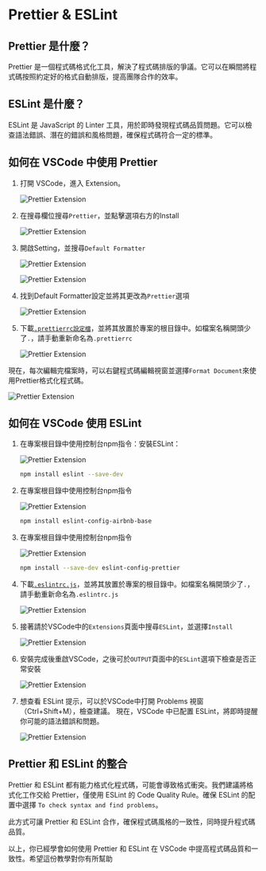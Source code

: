 # Prettier & ESLint

## Prettier 是什麼？

Prettier 是一個程式碼格式化工具，解決了程式碼排版的爭議。它可以在瞬間將程式碼按照約定好的格式自動排版，提高團隊合作的效率。

## ESLint 是什麼？

ESLint 是 JavaScript 的 Linter 工具，用於即時發現程式碼品質問題。它可以檢查語法錯誤、潛在的錯誤和風格問題，確保程式碼符合一定的標準。

## 如何在 VSCode 中使用 Prettier

1. 打開 VSCode，進入 Extension。

   
    ![Prettier Extension](/webgame-engine/assets/coding-style/prettier.png)

2. 在搜尋欄位搜尋`Prettier`，並點擊選項右方的Install

   
    ![Prettier Extension](/webgame-engine/assets/coding-style/prettier2.png)

3. 開啟Setting，並搜尋`Default Formatter`

   
    ![Prettier Extension](/webgame-engine/assets/coding-style/prettier3.png)

   
    ![Prettier Extension](/webgame-engine/assets/coding-style/prettier5.png)

4. 找到Default Formatter設定並將其更改為`Prettier`選項

   
    ![Prettier Extension](/webgame-engine/assets/coding-style/prettier6.png)

5. 下載[`.prettierrc設定檔`](/webgame-engine/assets/coding-style/.prettierrc)，並將其放置於專案的根目錄中。如檔案名稱開頭少了`.`，請手動重新命名為`.prettierrc`

    ![Prettier Extension](/webgame-engine/assets/coding-style/prettier8.png)


現在，每次編輯完檔案時，可以右鍵程式碼編輯視窗並選擇`Format Document`來使用Prettier格式化程式碼。
   
   ![Prettier Extension](/webgame-engine/assets/coding-style/prettier7.png)


## 如何在 VSCode 使用 ESLint

1. 在專案根目錄中使用控制台npm指令：安裝ESLint：

   
    ![Prettier Extension](/webgame-engine/assets/coding-style/eslint15.png)


      ```bash
      npm install eslint --save-dev
      ```

2. 在專案根目錄中使用控制台npm指令

    ![Prettier Extension](/webgame-engine/assets/coding-style/eslint19.png)

      ```bash
      npm install eslint-config-airbnb-base
      ```

3. 在專案根目錄中使用控制台npm指令

    ![Prettier Extension](/webgame-engine/assets/coding-style/eslint20.png)

      ```bash
      npm install --save-dev eslint-config-prettier
      ```

4. 下載[`.eslintrc.js`](/webgame-engine/assets/coding-style/.eslintrc.js)，並將其放置於專案的根目錄中。如檔案名稱開頭少了`.`，請手動重新命名為`.eslintrc.js`

    ![Prettier Extension](/webgame-engine/assets/coding-style/eslint13.png)

5. 接著請於VSCode中的`Extensions`頁面中搜尋`ESLint`，並選擇`Install`

    ![Prettier Extension](/webgame-engine/assets/coding-style/eslint12.png)

6. 安裝完成後重啟VSCode，之後可於`OUTPUT`頁面中的`ESLint`選項下檢查是否正常安裝

    ![Prettier Extension](/webgame-engine/assets/coding-style/eslint21.png)

6. 想查看 ESLint 提示，可以於VSCode中打開 Problems 視窗（Ctrl+Shift+M），檢查建議。
現在，VSCode 中已配置 ESLint，將即時提醒你可能的語法錯誤和問題。
   
    ![Prettier Extension](/webgame-engine/assets/coding-style/eslint11.png)

<!-- 

3. 在專案根目錄執行以下命令進行 ESLint 設定，根據提示進行配置，建議選擇 `To check syntax and find problems`。按`Enter`鍵來確認執行

   
    ![Prettier Extension](/webgame-engine/assets/coding-style/eslint2.png)


      ```bash
      npm init @eslint/config
      ```

4. 使用`Enter`鍵選擇`JavaScript modules (import/export)`選項

   
    ![Prettier Extension](/webgame-engine/assets/coding-style/eslint3.png)



5. 使用鍵盤`上下方向鍵(↑↓)`鍵選擇`None of these`選項

   
    ![Prettier Extension](/webgame-engine/assets/coding-style/eslint4.png)


6. 使用鍵盤`上下左右鍵(←→)`鍵選擇`Yes`選項

   
    ![Prettier Extension](/webgame-engine/assets/coding-style/eslint5.png)


7. 使用鍵盤`Enter`鍵確認默認選項

   
    ![Prettier Extension](/webgame-engine/assets/coding-style/eslint6.png)

8. 使用鍵盤`Enter`鍵確認默認選項

   
    ![Prettier Extension](/webgame-engine/assets/coding-style/eslint7.png)

9. 使用鍵盤`上下左右鍵(←→)`鍵選擇`Yes`選項

   
    ![Prettier Extension](/webgame-engine/assets/coding-style/eslint8.png)


10. 使用鍵盤`Enter`鍵確認默認選項`npm`即可開始初始設定

   
    ![Prettier Extension](/webgame-engine/assets/coding-style/eslint9.png)

11. 完成設定後如下圖所示:
   
    ![Prettier Extension](/webgame-engine/assets/coding-style/eslint10.png) -->


<!-- 14. 將`"test": "echo \"Error: no test specified\" && exit 1"`修改為`"lint": "eslint ./"`

    ![Prettier Extension](/webgame-engine/assets/coding-style/eslint17.png)

    ![Prettier Extension](/webgame-engine/assets/coding-style/eslint18.png)

      ```bash
      "lint": "eslint ./"
      ``` -->



## Prettier 和 ESLint 的整合

Prettier 和 ESLint 都有能力格式化程式碼，可能會導致格式衝突。我們建議將格式化工作交給 Prettier，僅使用 ESLint 的 Code Quality Rule。確保 ESLint 的配置中選擇 `To check syntax and find problems`。

此方式可讓 Prettier 和 ESLint 合作，確保程式碼風格的一致性，同時提升程式碼品質。

以上，你已經學會如何使用 Prettier 和 ESLint 在 VSCode 中提高程式碼品質和一致性。希望這份教學對你有所幫助